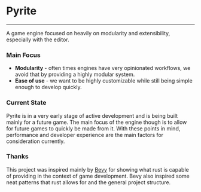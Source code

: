 # Pyrite

---

A game engine focused on heavily on modularity and extensibility, especially with the editor.

### Main Focus

- **Modularity** - often times engines have very opinionated workflows, we avoid that by providing a highly modular
  system.
- **Ease of use** - we want to be highly customizable while still being simple enough to develop quickly.

### Current State

Pyrite is in a very early stage of active development and is being built mainly for a future game. The main focus of the
engine though is to allow for future games to quickly be made from it. With these points in mind, performance and
developer experience are the main factors for consideration currently.

### Thanks

This project was inspired mainly by [Bevy](https://github.com/bevyengine/bevy) for showing what rust is capable of
providing in the context of game development. Bevy also inspired some neat patterns that rust allows for and the general
project structure.